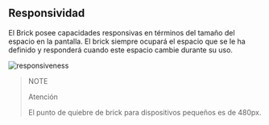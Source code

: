 ## Responsividad

El Brick posee capacidades responsivas en términos del tamaño del espacio en la pantalla. El brick siempre ocupará el espacio que se le ha definido y responderá cuando este espacio cambie durante su uso.

![responsiveness](checkout-bricks/responsive-theme__PT.gif)

> NOTE
>
> Atención
>
> El punto de quiebre de brick para dispositivos pequeños es de 480px.
